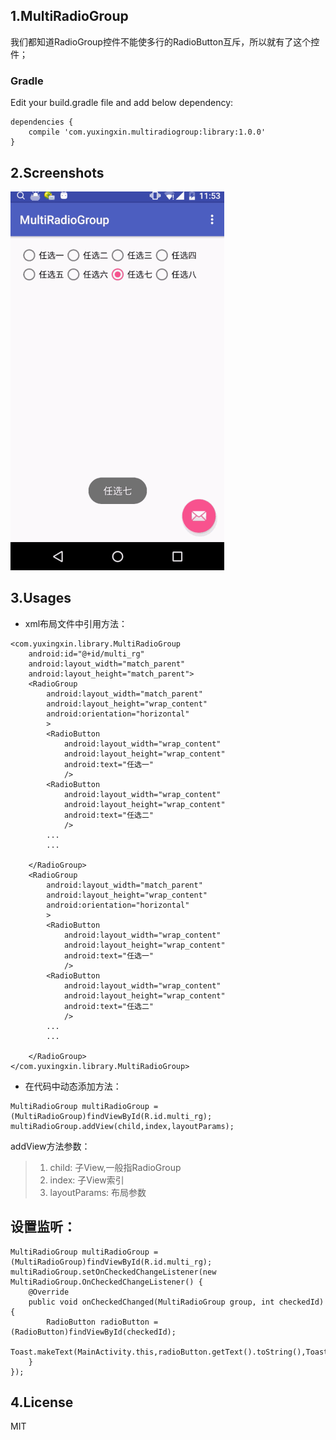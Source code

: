 ## 1.MultiRadioGroup
我们都知道RadioGroup控件不能使多行的RadioButton互斥，所以就有了这个控件；

### Gradle

Edit your build.gradle file and add below dependency:

```
dependencies {
    compile 'com.yuxingxin.multiradiogroup:library:1.0.0'
}
```

## 2.Screenshots
![image](/screenshots/tem.gif)

## 3.Usages

* xml布局文件中引用方法：

```
<com.yuxingxin.library.MultiRadioGroup
    android:id="@+id/multi_rg"
    android:layout_width="match_parent"
    android:layout_height="match_parent">
    <RadioGroup
        android:layout_width="match_parent"
        android:layout_height="wrap_content"
        android:orientation="horizontal"
        >
        <RadioButton
            android:layout_width="wrap_content"
            android:layout_height="wrap_content"
            android:text="任选一"
            />
        <RadioButton
            android:layout_width="wrap_content"
            android:layout_height="wrap_content"
            android:text="任选二"
            />
        ...
        ...

    </RadioGroup>
    <RadioGroup
        android:layout_width="match_parent"
        android:layout_height="wrap_content"
        android:orientation="horizontal"
        >
        <RadioButton
            android:layout_width="wrap_content"
            android:layout_height="wrap_content"
            android:text="任选一"
            />
        <RadioButton
            android:layout_width="wrap_content"
            android:layout_height="wrap_content"
            android:text="任选二"
            />
        ...
        ...

    </RadioGroup>
</com.yuxingxin.library.MultiRadioGroup>

```

* 在代码中动态添加方法：

```
MultiRadioGroup multiRadioGroup = (MultiRadioGroup)findViewById(R.id.multi_rg);
multiRadioGroup.addView(child,index,layoutParams);
```

addView方法参数：
> 1. child: 子View,一般指RadioGroup
> 2. index: 子View索引
> 3. layoutParams: 布局参数

## 设置监听：
```
MultiRadioGroup multiRadioGroup = (MultiRadioGroup)findViewById(R.id.multi_rg);
multiRadioGroup.setOnCheckedChangeListener(new MultiRadioGroup.OnCheckedChangeListener() {
    @Override
    public void onCheckedChanged(MultiRadioGroup group, int checkedId) {
        RadioButton radioButton = (RadioButton)findViewById(checkedId);
        Toast.makeText(MainActivity.this,radioButton.getText().toString(),Toast.LENGTH_SHORT).show();
    }
});
```

## 4.License
MIT